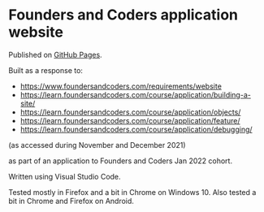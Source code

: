 # Founders and Coders application website

Published on [GitHub Pages](https://joe-dev-public.github.io/fac-application-website/).

Built as a response to:

- https://www.foundersandcoders.com/requirements/website
- https://learn.foundersandcoders.com/course/application/building-a-site/
- https://learn.foundersandcoders.com/course/application/objects/
- https://learn.foundersandcoders.com/course/application/feature/
- https://learn.foundersandcoders.com/course/application/debugging/

(as accessed during November and December 2021)

as part of an application to Founders and Coders Jan 2022 cohort.

Written using Visual Studio Code.

Tested mostly in Firefox and a bit in Chrome on Windows 10. Also tested a bit in Chrome and Firefox on Android.